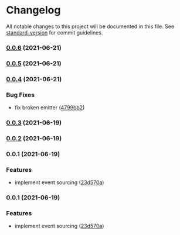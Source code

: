 # Changelog

All notable changes to this project will be documented in this file. See [standard-version](https://github.com/conventional-changelog/standard-version) for commit guidelines.

### [0.0.6](https://github.com/pdmlab/sourced-ts/compare/v0.0.5...v0.0.6) (2021-06-21)

### [0.0.5](https://github.com/pdmlab/sourced-ts/compare/v0.0.4...v0.0.5) (2021-06-21)

### [0.0.4](https://github.com/pdmlab/sourced-ts/compare/v0.0.3...v0.0.4) (2021-06-21)


### Bug Fixes

* fix broken emitter ([4799bb2](https://github.com/pdmlab/sourced-ts/commit/4799bb24985beb6e122f807cf4e8c5a15fe31a07))

### [0.0.3](https://github.com/pdmlab/sourced-ts/compare/v0.0.2...v0.0.3) (2021-06-19)

### [0.0.2](https://github.com/pdmlab/sourced-ts/compare/v0.0.1...v0.0.2) (2021-06-19)

### 0.0.1 (2021-06-19)


### Features

* implement event sourcing ([23d570a](https://github.com/pdmlab/sourced-ts/commit/23d570ac5e8f2667f9f2a047921c4a7f5c295253))

### 0.0.1 (2021-06-19)


### Features

* implement event sourcing ([23d570a](https://github.com/pdmlab/sourced-ts/commit/23d570ac5e8f2667f9f2a047921c4a7f5c295253))
